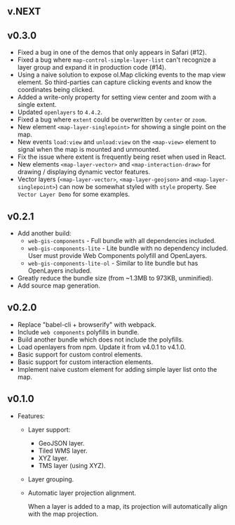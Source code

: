 ## v.NEXT

## v0.3.0

- Fixed a bug in one of the demos that only appears in Safari (#12).
- Fixed a bug where `map-control-simple-layer-list` can't recognize a layer group and expand it in production code (#14).
- Using a naive solution to expose ol.Map clicking events to the map view element. So third-parties can capture clicking events and know the coordinates being clicked.
- Added a write-only property for setting view center and zoom with a single extent.
- Updated `openlayers` to `4.4.2`.
- Fixed a bug where `extent` could be overwritten by `center` or `zoom`.
- New element `<map-layer-singlepoint>` for showing a single point on the map.
- New events `load:view` and `unload:view` on the `<map-view>` element to signal when the map is mounted and unmounted.
- Fix the issue where extent is frequently being reset when used in React.
- New elements `<map-layer-vector>` and `<map-interaction-draw>` for drawing / displaying dynamic vector features.
- Vector layers (`<map-layer-vector>`, `<map-layer-geojson>` and `<map-layer-singlepoint>`) can now be somewhat styled with `style` property. See `Vector Layer Demo` for some examples.

## v0.2.1

- Add another build:
    - `web-gis-components` - Full bundle with all dependencies included.
    - `web-gis-components-lite` - Lite bundle with no dependency included. User must provide Web Components polyfill and OpenLayers.
    - `web-gis-components-lite-ol` - Similar to lite bundle but has OpenLayers included.
- Greatly reduce the bundle size (from ~1.3MB to 973KB, unminified).
- Add source map generation.

## v0.2.0

- Replace "babel-cli + browserify" with webpack.
- Include `web components` polyfills in bundle.
- Build another bundle which does not include the polyfills.
- Load openlayers from npm. Update it from v4.0.1 to v4.1.0.
- Basic support for custom control elements.
- Basic support for custom interaction elements.
- Implement naive custom element for adding simple layer list onto the map.

## v0.1.0

- Features:
    - Layer support:
        - GeoJSON layer.
        - Tiled WMS layer.
        - XYZ layer.
        - TMS layer (using XYZ).
    - Layer grouping.
    - Automatic layer projection alignment.

        When a layer is added to a map, its projection will automatically align with the map projection.

